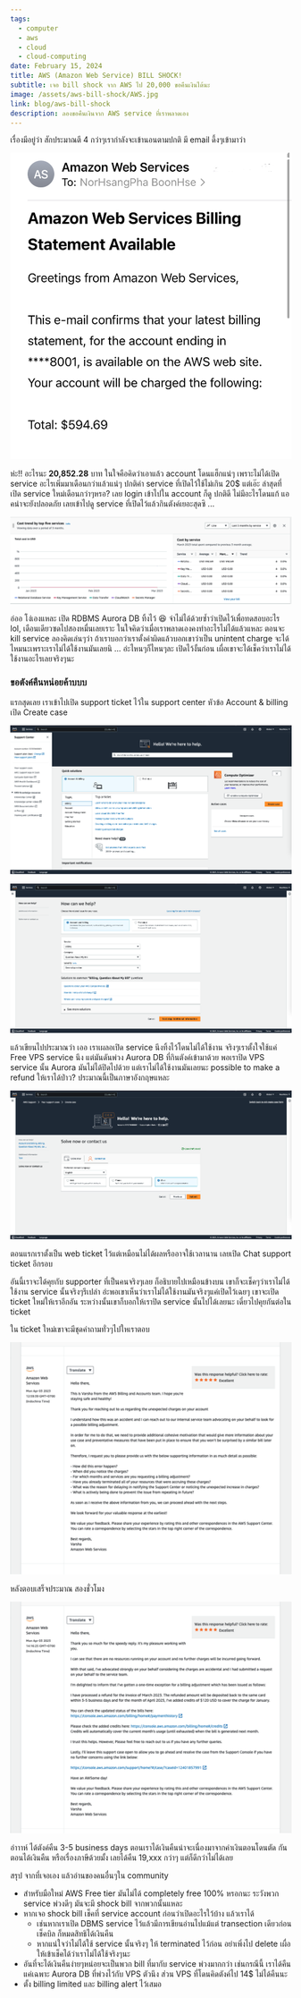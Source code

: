 ```yaml
---
tags:
  - computer
  - aws
  - cloud
  - cloud-computing
date: February 15, 2024
title: AWS (Amazon Web Service) BILL SHOCK!
subtitle: เจอ bill shock จาก AWS ไป 20,000 ขอคืนเงินได้นะ
image: /assets/aws-bill-shock/AWS.jpg
link: blog/aws-bill-shock
description: ลองขอคืนเงินจาก AWS service ที่เราพลาดเอง
---
```

เรื่องมีอยู่ว่า สักประมาณตี 4 กว่าๆเรากำลังจะเข้านอนตามปกติ มี email ดึ้งๆเข้ามาว่า 

![amazon-web-service {caption: AWS billing}](/assets/aws-bill-shock/IMG_6402.jpg)

ห่ะ!! อะไรนะ **20,852.28** บาท ในใจคือคิดว่าเอาแล้ว account โดนแฮ็กแน่ๆ เพราะไม่ได้เปิด service อะไรเพิ่มมาเดือนกว่าแล้วแน่ๆ ปกติค่า service ที่เปิดไว้ใช้ไม่เกิน 20$
แต่เอ๊ะ ล่าสุดที่เปิด service ใหม่เดือนกว่าๆหรอ? เลย login เข้าไปใน account ก็ดู ปกติดี ไม่มีอะไรโดนแก้ แอคน่าจะยังปลอดภัย เลยเข้าไปดู service ที่เปิดไว้แล้วกินตังค์เยอะสุดซิ ...

![aws-account-service {caption: AWS account service}](/assets/aws-bill-shock/Screenshot-2566-04-05-at-13.07.00.png)

อ่ออ โง่เองแหละ  เปิด RDBMS Aurora DB ทิ้งไว้ 😆 จำไม่ได้ด้วยซ้ำว่าเปิดไว้เพื่อทดสอบอะไร lol, เดือนเดียวซดไปสองหมื่นเลยเราะ ในใจคิดว่าเมื่อเราพลาดเองคงทำอะไรไม่ได้แล้วแหละ ตอนจะ kill service ลองคิดเล่นๆว่า ถ้าเราบอกว่าเราตั้งค่าผิดแล้วบอกเขาว่าเป็น unintent charge จะได้ไหมนะเพราะเราไม่ได้ใช้งานมันเลยนิ ... อ่ะไหนๆก็ไหนๆละ เปิดไว้งั้นก่อน เผื่อเขาจะได้เช็คว่าเราไม่ได้ใช้งานอะไรเลยจริงๆนะ

### ขอตังค์คืนหน่อยค้าบบบ
แรกสุดเลย เราเข้าไปเปิด support ticket ไว้ใน support center หัวข้อ Account & billing เปิด Create case

![aws-support](/assets/aws-bill-shock/Screenshot-2566-04-05-at-13.07.59.png)

![aws-support](/assets/aws-bill-shock/Screenshot-2566-04-05-at-13.08.51.png)

แล้วเขียนไปประมาณว่า เออ เราเผลอเปิด service นึงทิ้งไว้โดนไม่ได้ใช้งาน จริงๆเราตั้งใจใช้แค่ Free VPS service นึง แต่มันดันพ่วง Aurora DB ที่กินตังค์เข้ามาด้วย พอเราปิด VPS service นั้น Aurora มันไม่ได้ปิดไปด้วย แต่เราไม่ได้ใช้งานมันเลยนะ possible to make a refund ให้เราได้ป่าว? ประมาณนี้เป็นภาษาอังกฤษแหละ

![aws-support](/assets/aws-bill-shock/Screenshot-2566-04-05-at-13.09.13.png)

ตอนแรกเราตั้งเป็น web ticket ไว้แต่เหมือนไม่ได้ผลหรืออาจใช้เวลานาน เลยเปิด Chat support ticket อีกรอบ

อันนี้เราจะได้คุยกับ supporter ที่เป็นคนจริงๆเลย ก็อธิบายไปเหมือนข้างบน เขาก็จะเช็คๆว่าเราไม่ได้ใช้งาน service นั้นจริงๆรึเปล่า อ่ะพอเขาเห็นว่าเราไม่ได้ใช้งานมันจริงๆแค่เปิดไว้เฉยๆ เขาจะเปิด ticket ใหม่ให้เราอีกอัน ระหว่างนั้นเขาก็บอกให้เราปิด service นั้นไปได้เลยนะ เดี๋ยวไปคุยกันต่อใน ticket 

ใน ticket ใหม่เขาจะมีชุดคำถามทั่วๆไปใหเราตอบ

![aws-support](/assets/aws-bill-shock/Screenshot-2566-04-05-at-13.05.52.png)

หลังตอบเสร็จประมาณ สองชั่วโมง

![aws-support](/assets/aws-bill-shock/Screenshot-2566-04-05-at-13.05.38.png)

อ่าาาห์ ได้ตังค์คืน 3-5 business days ตอนเราได้เงินคืนน่าจะเนื่องมาจากค่าเงินตอนโดนตัด กันตอนได้เงินคืน หรือเรื่องภาษีด้วยมั้ง เลยได้คืน 19,xxx กว่าๆ แต่ก็ดีกว่าไม่ได้เลย

สรุป จากที่เจอเอง แล้วอ่านของคนอื่นๆใน community
- สำหรับมือใหม่ AWS Free tier มันไม่ได้ completely free 100% หรอกนะ ระวังพวก service พ่วงดีๆ มันจะมี shock bill จากพวกนั้นแหละ
- หากเจอ shock bill เช็คที่ service account ก่อนว่าเปิดอะไรใว้บ้าง แล้วเราได้
	- เช่นหากเราเปิด DBMS service ไว้แล้วมีการเขียนอ่านไปแม้แต่ transection เดียวก่อนเช็คบิล ก็หมดสิทธิได้เงินคืน
	- หากแน่ใจว่าไม่ได้ใช้ service นั้นจริงๆ ให้ terminated ไว้ก่อน อย่าเพิ่งไป delete เผื่อให้เข้าเช็คได้ว่าเราไม่ได้ใช้จริงๆนะ
- อันที่จะได้เงินคืนง่ายๆหน่อยจะเป็นพวก bill ที่มากับ service พ่วงมากกว่า เช่นกรณีนี้ เราได้คืนแค่เฉพาะ Aurora DB ที่พ่วงไว้กับ VPS ตัวนึง ส่วน VPS ที่โดนคิดตังค์ไป 14$ ไม่ได้คืนนะ
- ตั้ง billing limited และ billing alert ไว้เสมอ